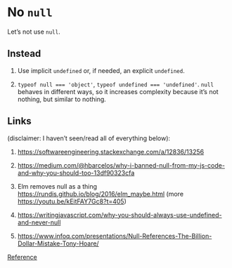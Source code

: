 # No `null`

Let’s not use `null`.

## Instead

1. Use implicit `undefined` or, if needed, an explicit `undefined`.

1. `typeof null === 'object'`, `typeof undefined === 'undefined'`. `null` behaves in different ways, so it increases complexity because it’s not nothing, but similar to nothing.

## Links

(disclaimer: I haven’t seen/read all of everything below):

1. https://softwareengineering.stackexchange.com/a/12836/13256

1. https://medium.com/@hbarcelos/why-i-banned-null-from-my-js-code-and-why-you-should-too-13df90323cfa

1. Elm removes null as a thing https://rundis.github.io/blog/2016/elm_maybe.html (more https://youtu.be/kEitFAY7Gc8?t=405)

1. https://writingjavascript.com/why-you-should-always-use-undefined-and-never-null

1. https://www.infoq.com/presentations/Null-References-The-Billion-Dollar-Mistake-Tony-Hoare/

[Reference](https://github.com/kirkstrobeck/stash/blob/main/style-guide/no-null.md)
